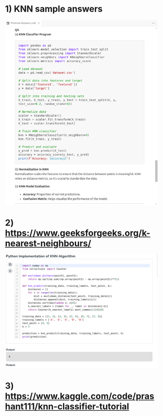 
# 1) KNN sample answers
![alt text](image.png)

# 2) https://www.geeksforgeeks.org/k-nearest-neighbours/
![alt text](image-1.png)

# 3) https://www.kaggle.com/code/prashant111/knn-classifier-tutorial